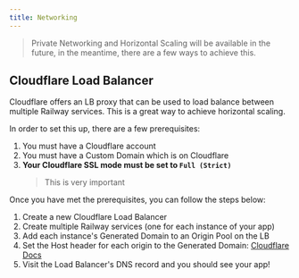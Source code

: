 ```yaml
---
title: Networking
---
```


> Private Networking and Horizontal Scaling will be available in the future, in the meantime, there are a few ways to achieve this.

## Cloudflare Load Balancer
Cloudflare offers an LB proxy that can be used to load balance between multiple Railway services. This is a great way to achieve horizontal scaling.

In order to set this up, there are a few prerequisites:
1. You must have a Cloudflare account
2. You must have a Custom Domain which is on Cloudflare
3. **Your Cloudflare SSL mode must be set to `Full (Strict)`**
   > This is very important

Once you have met the prerequisites, you can follow the steps below:
1. Create a new Cloudflare Load Balancer
2. Create multiple Railway services (one for each instance of your app)
3. Add each instance's Generated Domain to an Origin Pool on the LB
4. Set the Host header for each origin to the Generated Domain: [Cloudflare Docs](https://developers.cloudflare.com/load-balancing/additional-options/override-http-host-headers/)
5. Visit the Load Balancer's DNS record and you should see your app!